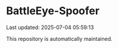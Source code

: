 # BattleEye-Spoofer

Last updated: 2025-07-04 05:59:13

This repository is automatically maintained.
